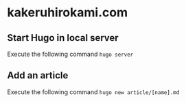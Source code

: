 # kakeruhirokami.com

## Start Hugo in local server
Execute the following command
`hugo server`

## Add an article
Execute the following command
`hugo new article/[name].md`